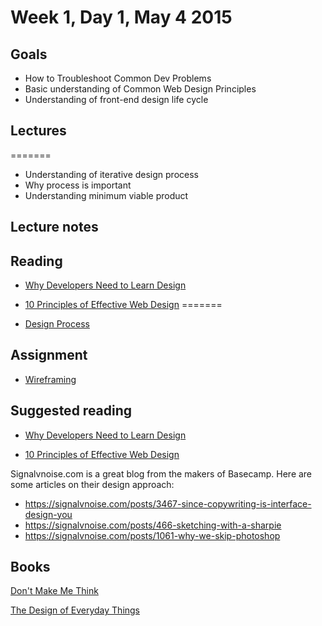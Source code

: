 # Week 1, Day 1, May 4 2015

## Goals

- How to Troubleshoot Common Dev Problems
- Basic understanding of Common Web Design Principles
- Understanding of front-end design life cycle

## Lectures
=======
- Understanding of iterative design process
- Why process is important
- Understanding minimum viable product

## Lecture notes

## Reading

- [Why Developers Need to Learn Design](http://www.cognition.happycog.com/article/why-developers-need-to-learn-design)

- [10 Principles of Effective Web Design](http://www.smashingmagazine.com/2008/01/31/10-principles-of-effective-web-design/)
=======
- [Design Process](https://github.com/tiy-durham-fe-cohort4/resources/blob/master/lessons/design-process.md)

## Assignment

- [Wireframing](https://github.com/tiy-durham-fe-cohort4/resources/blob/master/assignments/wireframing.md)

## Suggested reading

- [Why Developers Need to Learn Design](http://www.cognition.happycog.com/article/why-developers-need-to-learn-design)

- [10 Principles of Effective Web Design](http://www.smashingmagazine.com/2008/01/31/10-principles-of-effective-web-design/)

Signalvnoise.com is a great blog from the makers of Basecamp. Here are some
articles on their design approach:

- https://signalvnoise.com/posts/3467-since-copywriting-is-interface-design-you
- https://signalvnoise.com/posts/466-sketching-with-a-sharpie
- https://signalvnoise.com/posts/1061-why-we-skip-photoshop

## Books

[Don't Make Me Think](http://www.amazon.com/Dont-Make-Think-Revisited-Usability/dp/0321965515/ref=sr_1_1?ie=UTF8&qid=1416519930&sr=8-1&keywords=don%27t+make+me+think)

[The Design of Everyday Things](http://www.amazon.com/Design-Everyday-Things-Revised-Expanded-ebook/dp/B00E257T6C/ref=sr_1_1?ie=UTF8&qid=1416520014&sr=8-1&keywords=the+design+of+everyday+things)
